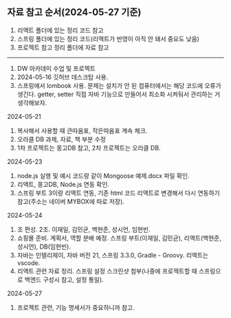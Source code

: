 자료 참고 순서(2024-05-27 기준)
-------------------------------
1. 리액트 폴더에 있는 정리 코드 참고
2. 스프링 폴더에 있는 정리 코드(리액트가 반영이 아직 안 돼서 중요도 낮음)
3. 프로젝트 참고 정리 폴더에 자료 참고
-------------------------------

1. DW 아카데미 수업 및 프로젝트
2. 2024-05-16 깃허브 데스크탑 사용.
3. 스프링에서 lombook 사용. 문제는 설치가 안 된 컴퓨터에서는 해당 코드에 오류가 생긴다.
   getter, setter 직접 자바 기능으로 만들어서 최소화 시켜둬서 관리하는 거 생각해보자.
   
2024-05-21
1. 복사해서 사용할 때 큰따옴표, 작은따옴표 계속 체크.
2. 오라클 DB 과제, 자료, 책 부분 수정
3. 1차 프로젝트는 몽고DB 참고, 2차 프로젝트는 오라클 DB.

2024-05-23
1. node.js 실행 및 예시 코드랑 같이 Mongoose 예제.docx 파일 확인.
2. 리액트, 몽고DB, Node.js 연동 확인.
3. 스프링 부트 3이랑 리액트 연동, 기존 html 코드 리액트로 변경해서 다시 연동하기 참고(주소는 네이버 MYBOX에 따로 저장).

2024-05-24
1. 조 편성. 2조. 이재일, 김민균, 백현준, 성시언, 임현빈.
2. 쇼핑몰 준비. 계획서, 역할 분배 예정. 스프링 부트(이재일, 김민균), 리액트(백현준, 성시언), DB(임현빈).
3. 자바는 인텔리제이, 자바 버전 21, 스프링 3.3.0, Gradle - Groovy. 리액트는 vscode.
4. 리액트 관련 자료 정리. 스프링 설정 스크린샷 첨부(나중에 프로젝트할 때 스프링으로 백엔드 구성시 참고, 설정 통일).

2024-05-27
1. 프로젝트 관련, 기능 명세서가 중요하니까 참고.
